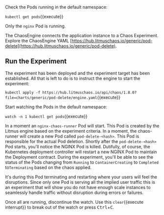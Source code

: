Check the Pods running in the default namespace:

`kubectl get pods`{{execute}}

Only the `nginx` Pod is running.

The ChaosEngine connects the application instance to a Chaos Experiment. Explore the ChaosEngine YAML [https://hub.litmuschaos.io/generic/pod-delete](https://hub.litmuschaos.io/generic/pod-delete).

## Run the Experiment

The experiment has been deployed and the experiment target has been established. All that is left to do is to instruct the engine to start the experiment:

`kubectl apply -f https://hub.litmuschaos.io/api/chaos/1.8.0?file=charts/generic/pod-delete/engine.yaml`{{execute}}

Start watching the Pods in the default namespace:

`watch -n 1 kubectl get pods`{{execute}}

In a moment an `nginx-chaos-runner` Pod will start. This Pod is created by the Litmus engine based on the experiment criteria. In a moment, the chaos-runner will create a new Pod called `pod-delete-<hash>`. This Pod is responsible for the actual Pod deletion. Shortly after the `pod-delete-<hash>` Pod starts, you'll notice the NGINX Pod is killed. Dutifully, of course, the Kubernetes deployment controller will restart a new NGINX Pod to maintain the Deployment contract. During the experiment, you'll be able to see the status of the Pods changing from `Running` to `ContainerCreating` to `Completed` to`Terminating` based on the chaos applied.

It's during this Pod terminating and restarting where your users will feel the disruptions. Since only one Pod is serving all the implied user traffic this is an experiment that will show you do not have enough scale instances to seamlessly handle traffic without disruption during errors or failures.

Once all are running, discontinue the watch. Use this `clear`{{execute interrupt}} to break out of the watch or press <kbd>Ctrl</kbd>+<kbd>C</kbd>.
